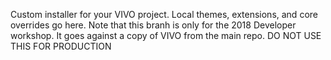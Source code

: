 Custom installer for your VIVO project. Local themes, extensions, and core overrides go here.
Note that this branh is only for the 2018 Developer workshop. It goes against a copy of VIVO from the main repo.
DO NOT USE THIS FOR PRODUCTION
